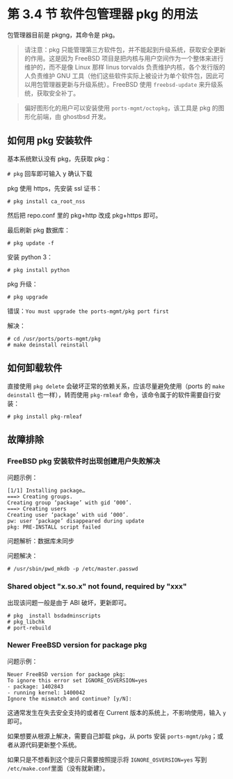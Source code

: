 # 第 3.4 节 软件包管理器 pkg 的用法

包管理器目前是 pkgng，其命令是 pkg。

> 请注意：pkg 只能管理第三方软件包，并不能起到升级系统，获取安全更新的作用。这是因为 FreeBSD 项目是把内核与用户空间作为一个整体来进行维护的，而不是像 Linux 那样 linus torvalds 负责维护内核，各个发行版的人负责维护 GNU 工具（他们这些软件实际上被设计为单个软件包，因此可以用包管理器更新与升级系统）。FreeBSD 使用 `freebsd-update` 来升级系统，获取安全补丁。

> 偏好图形化的用户可以安装使用 `ports-mgmt/octopkg`，该工具是 pkg 的图形化前端，由 ghostbsd 开发。

## 如何用 pkg 安装软件

基本系统默认没有 pkg，先获取 pkg：

`# pkg` 回车即可输入 y 确认下载

pkg 使用 https，先安装 ssl 证书：

`# pkg install ca_root_nss`

然后把 repo.conf 里的 pkg+http 改成 pkg+https 即可。

最后刷新 pkg 数据库：

`# pkg update -f`

安装 python 3：

`# pkg install python`

pkg 升级：

`# pkg upgrade`

错误：`You must upgrade the ports-mgmt/pkg port first`

解决：

```
# cd /usr/ports/ports-mgmt/pkg
# make deinstall reinstall
```

## 如何卸载软件

直接使用 `pkg delete` 会破坏正常的依赖关系，应该尽量避免使用（ports 的 `make deinstall` 也一样），转而使用 `pkg-rmleaf` 命令，该命令属于的软件需要自行安装：

`# pkg install pkg-rmleaf`

## 故障排除

### FreeBSD pkg 安装软件时出现创建用户失败解决

问题示例：

```
[1/1] Installing package…
===> Creating groups.
Creating group ‘package’ with gid ‘000’.
===> Creating users
Creating user ‘package’ with uid ‘000’.
pw: user ‘package’ disappeared during update
pkg: PRE-INSTALL script failed
```

问题解析：数据库未同步

问题解决：

```
# /usr/sbin/pwd_mkdb -p /etc/master.passwd
```

### Shared object "x.so.x" not found, required by "xxx"

出现该问题一般是由于 ABI 破坏，更新即可。

```
# pkg  install bsdadminscripts
# pkg_libchk
# port-rebuild
```

### Newer FreeBSD version for package pkg

问题示例：

```
Neuer FreeBSD version for package pkg:
To ignore this error set IGNORE_OSVERSION=yes
- package: 1402843
- running kernel: 1400042
Ignore the mismatch and continue? [y/N]:
```

这通常发生在失去安全支持的或者在 Current 版本的系统上，不影响使用，输入 `y` 即可。

如果想要从根源上解决，需要自己卸载 pkg，从 ports 安装 `ports-mgmt/pkg`；或者从源代码更新整个系统。

如果只是不想看到这个提示只需要按照提示将 `IGNORE_OSVERSION=yes` 写到 `/etc/make.conf`里面（没有就新建）。